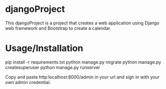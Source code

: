 # djangoProject

This djangoProject is a project that creates a web application using Django web framework and Bootstrap to create a calendar.

# Usage/Installation
pip install -r requirements.txt
python manage.py migrate
python manage.py createsuperuser
python manage.py runserver

Copy and paste http:localhost:8000/admin in your url and sign in with your own admin credential.

